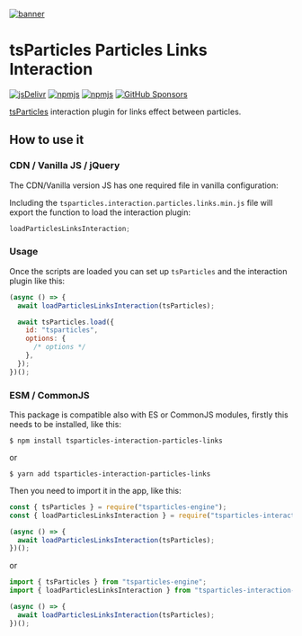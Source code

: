 [![banner](https://particles.js.org/images/banner2.png)](https://particles.js.org)

# tsParticles Particles Links Interaction

[![jsDelivr](https://data.jsdelivr.com/v1/package/npm/tsparticles-interaction-particles-links/badge)](https://www.jsdelivr.com/package/npm/tsparticles-interaction-particles-links)
[![npmjs](https://badge.fury.io/js/tsparticles-interaction-particles-links.svg)](https://www.npmjs.com/package/tsparticles-interaction-particles-links)
[![npmjs](https://img.shields.io/npm/dt/tsparticles-interaction-particles-links)](https://www.npmjs.com/package/tsparticles-interaction-particles-links) [![GitHub Sponsors](https://img.shields.io/github/sponsors/matteobruni)](https://github.com/sponsors/matteobruni)

[tsParticles](https://github.com/matteobruni/tsparticles) interaction plugin for links effect between particles.

## How to use it

### CDN / Vanilla JS / jQuery

The CDN/Vanilla version JS has one required file in vanilla configuration:

Including the `tsparticles.interaction.particles.links.min.js` file will export the function to load the interaction
plugin:

```javascript
loadParticlesLinksInteraction;
```

### Usage

Once the scripts are loaded you can set up `tsParticles` and the interaction plugin like this:

```javascript
(async () => {
  await loadParticlesLinksInteraction(tsParticles);

  await tsParticles.load({
    id: "tsparticles",
    options: {
      /* options */
    },
  });
})();
```

### ESM / CommonJS

This package is compatible also with ES or CommonJS modules, firstly this needs to be installed, like this:

```shell
$ npm install tsparticles-interaction-particles-links
```

or

```shell
$ yarn add tsparticles-interaction-particles-links
```

Then you need to import it in the app, like this:

```javascript
const { tsParticles } = require("tsparticles-engine");
const { loadParticlesLinksInteraction } = require("tsparticles-interaction-particles-links");

(async () => {
  await loadParticlesLinksInteraction(tsParticles);
})();
```

or

```javascript
import { tsParticles } from "tsparticles-engine";
import { loadParticlesLinksInteraction } from "tsparticles-interaction-particles-links";

(async () => {
  await loadParticlesLinksInteraction(tsParticles);
})();
```
